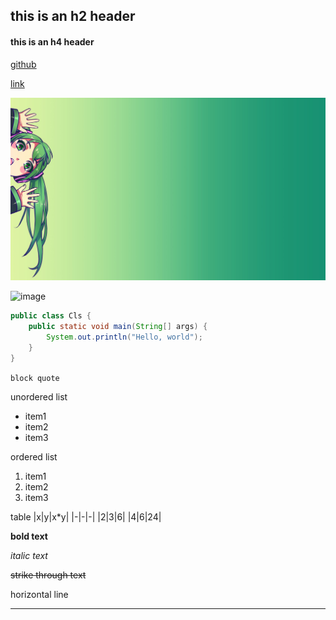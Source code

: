 ## this is an h2 header
#### this is an h4 header
[github](www.github.com)

[link](README.md)

![image](.\wallhaven-45rk57.jpg)

![image](https://w.wallhaven.cc/full/x8/wallhaven-x86eko.jpg)

```java
public class Cls {
    public static void main(String[] args) {
        System.out.println("Hello, world");
    }
}
```

`block quote`

unordered list
- item1
- item2
- item3

ordered list
1. item1
1. item2
1. item3

table 
|x|y|x\*y|
|-|-|-|
|2|3|6|
|4|6|24|

**bold text**

*italic text*

~~strike through text~~

horizontal line

---
